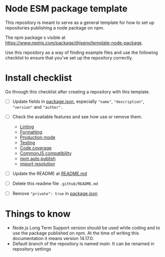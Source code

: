 <!-- README for GitHub; the one for npm is README.md -->

# Node ESM package template

This repository is meant to serve as a general template for how to set up repositories publishing a node package on npm.

The npm package s visible at https://www.npmjs.com/package/@jsenv/template-node-package.

Use this repository as a way of finding example files and use the following checklist to ensure that you've set up the repository correctly.

# Install checklist

Go through this checklist after creating a repository with this template.

- [ ] Update fields in [package.json](../package.json), especially `"name"`, `"description"`, `"version"` and `"author".`
- [ ] Check the available features and see how use or remove them.

  - [Linting](../docs/linting/linting.md#linting)
  - [Formatting](../docs/formatting/formatting.md#formatting)
  - [Production mode](../docs/production_mode/production_mode.md#production-mode)
  - [Testing](../docs/testing/testing.md#testing)
  - [Code coverage](../docs/coverage/coverage.md#coverage)
  - [CommonJS compatibility](../docs/commonjs_compat/commonjs_compat.md#commonjs-compatibility)
  - [npm auto publish](../docs/auto_publish/auto_publish.md#auto-publish-on-npm)
  - [import resolution](../docs/import_resolution/import_resolution.md#import-resolution)

- [ ] Update the README at [README.md](../README.md)
- [ ] Delete this readme file `.github/README.md`
- [ ] Remove `"private": true` in [package.json](../package.json#L4)

# Things to know

- Node.js Long Term Support version should be used while coding and to use the package published on npm. At the time of writing this documentation it means version 14.17.0.
- Default branch of the repository is named _main_. It can be renamed in repository settings
